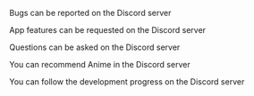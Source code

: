 Bugs can be reported on the Discord server

App features can be requested on the Discord server

Questions can be asked on the Discord server

You can recommend Anime in the Discord server

You can follow the development progress on the Discord server
